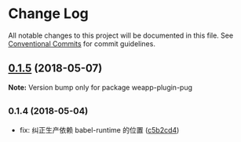 # Change Log

All notable changes to this project will be documented in this file.
See [Conventional Commits](https://conventionalcommits.org) for commit guidelines.

<a name="0.1.5"></a>
## [0.1.5](https://github.com/tolerance-go/weapp-cli/compare/weapp-plugin-pug@0.1.4...weapp-plugin-pug@0.1.5) (2018-05-07)




**Note:** Version bump only for package weapp-plugin-pug

<a name="0.1.4"></a>
## <small>0.1.4 (2018-05-04)</small>

* fix: 纠正生产依赖 babel-runtime 的位置 ([c5b2cd4](https://github.com/tolerance-go/weapp-cli/commit/c5b2cd4))

